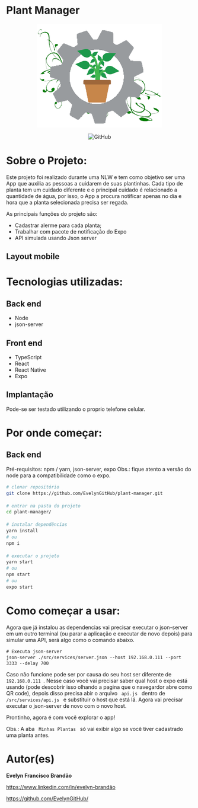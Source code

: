 # Plant Manager

<center>

<img src="https://github.com/EvelynGitHub/assets/blob/main/plant-manager/plant-manager.png" alt="Foto de Capa" />

</center>
<center>

![GitHub](https://img.shields.io/github/issues/EvelynGitHub/plant-manager)

</center>

# Sobre o Projeto:

<!-- [Demo do Projeto](https://link.para.demo.caso.houver) -->
Este projeto foi realizado durante uma NLW e tem como objetivo ser uma App que auxilia as pessoas a cuidarem de suas plantinhas.
Cada tipo de planta tem um cuidado diferente e o principal cuidado é relacionado a quantidade de água, por isso, o App a procura notificar apenas no dia e hora que a planta selecionada precisa ser regada.

As principais funções do projeto são:
- Cadastrar alerme para cada planta;
- Trabalhar com pacote de notificação do Expo
- API simulada usando Json server

## Layout mobile

<!-- ![Mobile 1](https://github.com/seu_user/pasta/mobile1.png) ![Mobile 2](https://github.com/seu_user/pasta/mobile2.png) 
![Mobile 1](https://github.com/EvelynGitHub/assets-readme/blob/main/img/home-mobile.png) ![Mobile 2](https://github.com/EvelynGitHub/assets-readme/blob/main/img/home-mobile.png)-->

# Tecnologias utilizadas:

## Back end

- Node
- json-server

## Front end

- TypeScript
- React
- React Native
- Expo

## Implantação

Pode-se ser testado utilizando o proprio telefone celular.


# Por onde começar:

## Back end

Pré-requisitos: npm / yarn, json-server, expo
Obs.: fique atento a versão do node para a compatibilidade como o expo.

```bash
# clonar repositório
git clone https://github.com/EvelynGitHub/plant-manager.git

# entrar na pasta do projeto 
cd plant-manager/

# instalar dependências
yarn install
# ou
npm i

# executar o projeto
yarn start
# ou
npm start
# ou
expo start
```

# Como começar a usar:

Agora que já instalou as dependencias vai precisar executar o json-server em um outro terminal (ou parar a aplicação e executar de novo depois) para simular uma API, será algo como o comando abaixo.

```hash
# Executa json-server
json-server ./src/services/server.json --host 192.168.0.111 --port 3333 --delay 700
```
Caso não funcione pode ser por causa do seu host ser diferente de <code> 192.168.0.111 </code>. Nesse caso você vai precisar saber qual host o expo está usando (pode descobrir isso olhando a pagina que o navegardor abre como QR code), depois disso precisa abir o arquivo <code> api.js </code> dentro de <code> /src/services/api.js </code> e substituir o host que está lá. Agora vai precisar executar o json-server de novo com o novo host.

Prontinho, agora é com você explorar o app!

Obs.: A aba <code> Minhas Plantas </code> só vai exibir algo se você tiver cadastrado uma planta antes.

# Autor(es)

**Evelyn Francisco Brandão**

https://www.linkedin.com/in/evelyn-brandão

https://github.com/EvelynGitHub/
